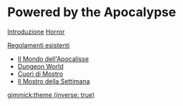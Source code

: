 # Powered by the Apocalypse

[Introduzione](index.md)
[Horror](horror.md)

[Regolamenti esistenti]()

  * [Il Mondo dell'Apocalisse](sistemi/il-mondo-dell-apocalisse.md)
  * [Dungeon World](sistemi/dungeon-world.md)
  * [Cuori di Mostro](sistemi/cuori-di-mostro.md)
  * [Il Mostro della Settimana](sistemi/il-mostro-della-settimana.md)

<!-- set a default theme -->
[gimmick:theme (inverse: true)](readable)

<!-- show a theme chooser in the menu bar -->
<!-- [gimmick:ThemeChooser](Change theme) -->

<!-- show a fork me on github ribbon -->
<!-- [gimmick:forkmeongithub](http://github.com/Dynalon/mdwiki-seed/) -->
